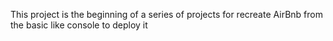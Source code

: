 This project is the beginning of a series of projects for recreate AirBnb from the basic like console to deploy it
